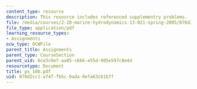 ```yaml
---
content_type: resource
description: This resource includes referenced supplementry problems.
file: /media/courses/2-20-marine-hydrodynamics-13-021-spring-2005/076d2cc1a74ffb5c0ada0efa63cb1b7f_ps_10b.pdf
file_type: application/pdf
learning_resource_types:
- Assignments
ocw_type: OCWFile
parent_title: Assignments
parent_type: CourseSection
parent_uid: 6ce3c0ef-aa05-c666-e55d-905e597c8e4d
resourcetype: Document
title: ps_10b.pdf
uid: 076d2cc1-a74f-fb5c-0ada-0efa63cb1b7f
---
```


